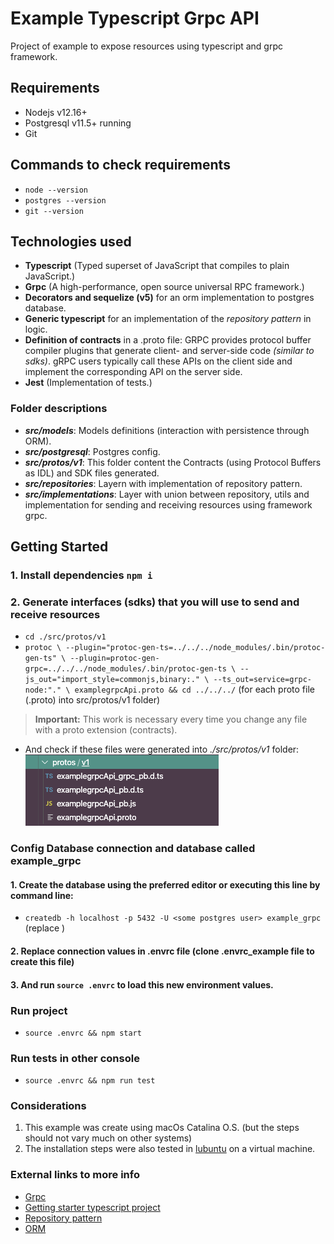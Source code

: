 # Example Typescript Grpc API

Project of example to expose resources using typescript and grpc framework.

## Requirements
- Nodejs v12.16+
- Postgresql v11.5+ running
- Git

## Commands to check requirements
- `node --version`
- `postgres --version`
- `git --version`

## Technologies used

- **Typescript** (Typed superset of JavaScript that compiles to plain JavaScript.)
- **Grpc** (A high-performance, open source universal RPC framework.)
- **Decorators and sequelize (v5)** for an orm implementation to postgres database.
- **Generic typescript** for an implementation of the *repository pattern* in logic.
- **Definition of contracts** in a .proto file: GRPC provides protocol buffer compiler plugins that generate client- and server-side code _(similar to sdks)_. gRPC users typically call these APIs on the client side and implement the corresponding API on the server side.
- **Jest** (Implementation of tests.)

### Folder descriptions

- **_src/models_**: Models definitions (interaction with persistence through ORM).
- **_src/postgresql_**: Postgres config.
- **_src/protos/v1_**: This folder content the Contracts (using Protocol Buffers as IDL) and SDK files generated.
- **_src/repositories_**: Layern with implementation of repository pattern.
- **_src/implementations_**: Layer with union between repository, utils and implementation for sending and receiving resources using framework grpc.

## Getting Started

### 1. Install dependencies `npm i`

### 2. Generate interfaces (sdks) that you will use to send and receive resources
- `cd ./src/protos/v1`
- `
protoc \
    --plugin="protoc-gen-ts=../../../node_modules/.bin/protoc-gen-ts" \
    --plugin=protoc-gen-grpc=../../../node_modules/.bin/protoc-gen-ts \
    --js_out="import_style=commonjs,binary:." \
    --ts_out=service=grpc-node:"." \
    examplegrpcApi.proto && cd ../../../
    `
    (for each proto file (.proto) into src/protos/v1 folder)


> **Important:** This work is necessary every time you change any file with a proto extension (contracts).


- And check if these files were generated into *./src/protos/v1* folder:\
![Image of folder with sdk proto files][logo]

[logo]: ./sdk-files.png

### Config Database connection and database called example_grpc

#### 1. Create the database using the preferred editor or executing this line by command line: 

- `createdb -h localhost -p 5432 -U <some postgres user> example_grpc` (replace <some postgres user>)

#### 2. Replace connection values in .envrc file (clone .envrc_example file to create this file)

#### 3. And run `source .envrc` to load this new environment values.

### Run project
- `source .envrc && npm start`

### Run tests in other console
- `source .envrc && npm run test`


### Considerations

1. This example was create using macOs Catalina O.S. (but the steps should not vary much on other systems)
2. The installation steps were also tested in [lubuntu](https://lubuntu.net/) on a virtual machine.

### External links to more info

- [Grpc](https://grpc.io/)
- [Getting starter typescript project](https://khalilstemmler.com/blogs/typescript/node-starter-project/)
- [Repository pattern](https://medium.com/@erickwendel/generic-repository-with-typescript-and-node-js-731c10a1b98e)
- [ORM](https://github.com/RobinBuschmann/sequelize-typescript)
